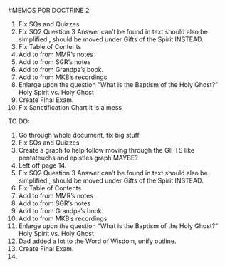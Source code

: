 #MEMOS FOR DOCTRINE 2
1)	Fix SQs and Quizzes
2)	Fix SQ2 Question 3 Answer can’t be found in text should also be simplified., should be moved under Gifts of the Spirit INSTEAD.
3)	Fix Table of Contents
4)	Add to from MMR’s notes
5)	Add to from SGR’s notes
6)	Add to from Grandpa’s book.
7)	Add to from MKB’s recordings
8)	Enlarge upon the question “What is the Baptism of the Holy Ghost?” Holy Spirit vs. Holy Ghost
9)	Create Final Exam.
10) Fix Sanctification Chart it is a mess


TO DO:
1) Go through whole document, fix big stuff
2) Fix SQs and Quizzes
3) Create a graph to help follow moving through the GIFTS like pentateuchs and epistles graph MAYBE?
4) Left off page 14.
5) Fix SQ2 Question 3 Answer can’t be found in text should also be simplified., should be moved under Gifts of the Spirit INSTEAD.
6) Fix Table of Contents
7) Add to from MMR’s notes
8) Add to from SGR’s notes
9) Add to from Grandpa’s book.
10) Add to from MKB’s recordings
11) Enlarge upon the question “What is the Baptism of the Holy Ghost?” Holy Spirit vs. Holy Ghost
12) Dad added a lot to the Word of Wisdom, unify outline.
13) Create Final Exam.
14) 